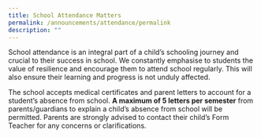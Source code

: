 ```yaml
---
title: School Attendance Matters
permalink: /announcements/attendance/permalink
description: ""
---
```

School attendance is an integral part of a child’s schooling journey and crucial to their success in school. We constantly emphasise to students the value of resilience and encourage them to attend school regularly. This will also ensure their learning and progress is not unduly affected. 

The school accepts medical certificates and parent letters to account for a student’s absence from school. **A maximum of 5 letters per semester** from parents/guardians to explain a child’s absence from school will be permitted. Parents are strongly advised to contact their child’s Form Teacher for any concerns or clarifications.